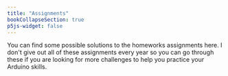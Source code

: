 ```yaml
---
title: "Assignments"
bookCollapseSection: true
p5js-widget: false
---
```


You can find some possible solutions to the homeworks assignments here. I don't give out all of these assignments every year so you can go through these if you are looking for more challenges to help you practice your Arduino skills.
